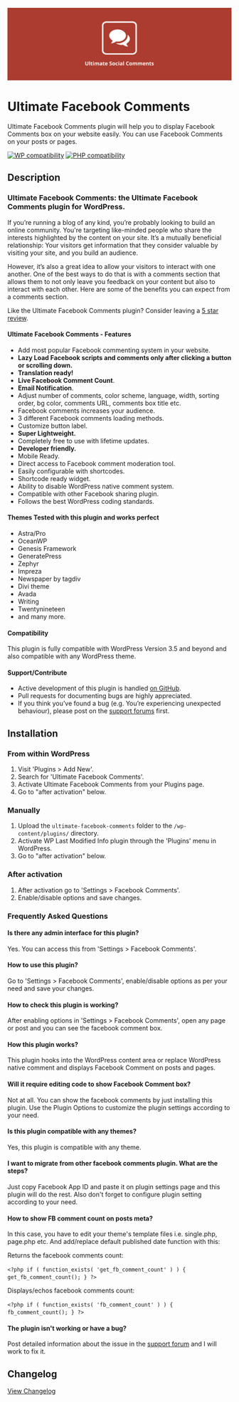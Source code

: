 ![alt text](https://github.com/iamsayan/ultimate-facebook-comments/raw/master/banner.png "Plugin Banner")

# Ultimate Facebook Comments

Ultimate Facebook Comments plugin will help you to display Facebook Comments box on your website easily. You can use Facebook Comments on your posts or pages.

[![WP compatibility](https://plugintests.com/plugins/ultimate-facebook-comments/wp-badge.svg)](https://plugintests.com/plugins/ultimate-facebook-comments/latest) [![PHP compatibility](https://plugintests.com/plugins/ultimate-facebook-comments/php-badge.svg)](https://plugintests.com/plugins/ultimate-facebook-comments/latest)

## Description

### Ultimate Facebook Comments: the Ultimate Facebook Comments plugin for WordPress.

If you’re running a blog of any kind, you’re probably looking to build an online community. You're targeting like-minded people who share the interests highlighted by the content on your site. It’s a mutually beneficial relationship: Your visitors get information that they consider valuable by visiting your site, and you build an audience.

However, it’s also a great idea to allow your visitors to interact with one another. One of the best ways to do that is with a comments section that allows them to not only leave you feedback on your content but also to interact with each other. Here are some of the benefits you can expect from a comments section.

Like the Ultimate Facebook Comments plugin? Consider leaving a [5 star review](https://wordpress.org/support/plugin/ultimate-facebook-comments/reviews/?rate=5#new-post).

#### Ultimate Facebook Comments - Features

* Add most popular Facebook commenting system in your website.
* **Lazy Load Facebook scripts and comments only after clicking a button or scrolling down.**
* **Translation ready!**
* **Live Facebook Comment Count**.
* **Email Notification**.
* Adjust number of comments, color scheme, language, width, sorting order, bg color, comments URL, comments box title etc.
* Facebook comments increases your audience.
* 3 different Facebook comments loading methods.
* Customize button label.
* **Super Lightweight.**
* Completely free to use with lifetime updates.
* **Developer friendly.**
* Mobile Ready.
* Direct access to Facebook comment moderation tool.
* Easily configurable with shortcodes.
* Shortcode ready widget.
* Ability to disable WordPress native comment system.
* Compatible with other Facebook sharing plugin.
* Follows the best WordPress coding standards.

#### Themes Tested with this plugin and works perfect

* Astra/Pro
* OceanWP
* Genesis Framework
* GeneratePress
* Zephyr
* Impreza
* Newspaper by tagdiv
* Divi theme
* Avada
* Writing
* Twentynineteen
* and many more.

#### Compatibility

This plugin is fully compatible with WordPress Version 3.5 and beyond and also compatible with any WordPress theme.

#### Support/Contribute

* Active development of this plugin is handled [on GitHub](https://github.com/iamsayan/ultimate-facebook-comments).
* Pull requests for documenting bugs are highly appreciated.
* If you think you’ve found a bug (e.g. You’re experiencing unexpected behaviour), please post on the [support forums](https://wordpress.org/support/plugin/ultimate-facebook-comments) first.

## Installation ##

### From within WordPress ###
1. Visit 'Plugins > Add New'.
1. Search for 'Ultimate Facebook Comments'.
1. Activate Ultimate Facebook Comments from your Plugins page.
1. Go to "after activation" below.

### Manually ###
1. Upload the `ultimate-facebook-comments` folder to the `/wp-content/plugins/` directory.
1. Activate WP Last Modified Info plugin through the 'Plugins' menu in WordPress.
1. Go to "after activation" below.

### After activation ###
1. After activation go to 'Settings > Facebook Comments'.
1. Enable/disable options and save changes.

### Frequently Asked Questions

#### Is there any admin interface for this plugin?

Yes. You can access this from 'Settings > Facebook Comments'.

#### How to use this plugin?

Go to 'Settings > Facebook Comments', enable/disable options as per your need and save your changes.

#### How to check this plugin is working?

After enabling options in 'Settings > Facebook Comments', open any page or post and you can see the facebook comment box.

#### How this plugin works?

This plugin hooks into the WordPress content area or replace WordPress native comment and displays Facebook Comment on posts and pages.

#### Will it require editing code to show Facebook Comment box?

Not at all. You can show the facebook comments by just installing this plugin. Use the Plugin Options to customize the plugin settings according to your need.

#### Is this plugin compatible with any themes?

Yes, this plugin is compatible with any theme.

#### I want to migrate from other facebook comments plugin. What are the steps?

Just copy Facebook App ID and paste it on plugin settings page and this plugin will do the rest. Also don't forget to configure plugin setting according to your need.

#### How to show FB comment count on posts meta?

In this case, you have to edit your theme's template files i.e. single.php, page.php etc. And add/replace default published date function with this:

Returns the facebook comments count:

`<?php if ( function_exists( 'get_fb_comment_count' ) ) {
		get_fb_comment_count();
	}
?>`

Displays/echos facebook comments count:

`<?php if ( function_exists( 'fb_comment_count' ) ) {
		fb_comment_count();
	}
?>`

#### The plugin isn't working or have a bug?

Post detailed information about the issue in the [support forum](https://wordpress.org/support/plugin/ultimate-facebook-comments) and I will work to fix it.

## Changelog ##
[View Changelog](CHANGELOG.md)
